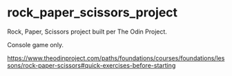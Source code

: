 # rock_paper_scissors_project

Rock, Paper, Scissors project built per The Odin Project. 

Console game only. 

https://www.theodinproject.com/paths/foundations/courses/foundations/lessons/rock-paper-scissors#quick-exercises-before-starting